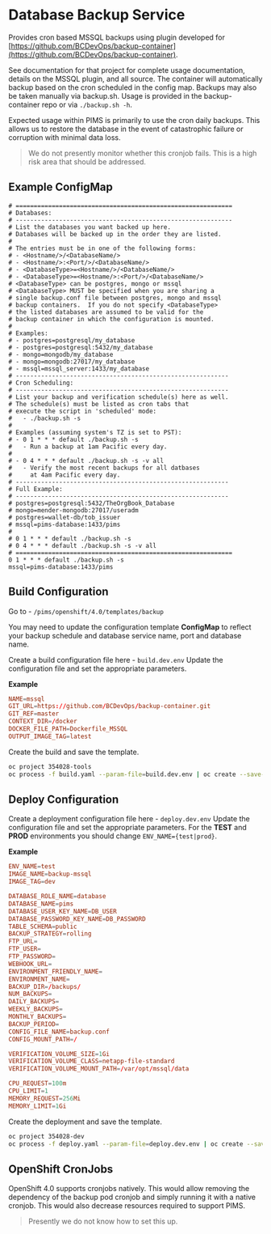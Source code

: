 # Database Backup Service

Provides cron based MSSQL backups using plugin developed for [https://github.com/BCDevOps/backup-container](https://github.com/BCDevOps/backup-container).

See documentation for that project for complete usage documentation, details on the MSSQL plugin, and all source. The container will automatically backup based on the cron scheduled in the config map. Backups may also be taken manually via backup.sh. Usage is provided in the backup-container repo or via `./backup.sh -h`.

Expected usage within PIMS is primarily to use the cron daily backups. This allows us to restore the database in the event of catastrophic failure or corruption with minimal data loss.

> We do not presently monitor whether this cronjob fails. This is a high risk area that should be addressed.

## Example ConfigMap

```
# ============================================================
# Databases:
# ------------------------------------------------------------
# List the databases you want backed up here.
# Databases will be backed up in the order they are listed.
#
# The entries must be in one of the following forms:
# - <Hostname/>/<DatabaseName/>
# - <Hostname/>:<Port/>/<DatabaseName/>
# - <DatabaseType>=<Hostname/>/<DatabaseName/>
# - <DatabaseType>=<Hostname/>:<Port/>/<DatabaseName/>
# <DatabaseType> can be postgres, mongo or mssql
# <DatabaseType> MUST be specified when you are sharing a
# single backup.conf file between postgres, mongo and mssql
# backup containers.  If you do not specify <DatabaseType>
# the listed databases are assumed to be valid for the
# backup container in which the configuration is mounted.
#
# Examples:
# - postgres=postgresql/my_database
# - postgres=postgresql:5432/my_database
# - mongo=mongodb/my_database
# - mongo=mongodb:27017/my_database
# - mssql=mssql_server:1433/my_database
# -----------------------------------------------------------
# Cron Scheduling:
# -----------------------------------------------------------
# List your backup and verification schedule(s) here as well.
# The schedule(s) must be listed as cron tabs that
# execute the script in 'scheduled' mode:
#   - ./backup.sh -s
#
# Examples (assuming system's TZ is set to PST):
# - 0 1 * * * default ./backup.sh -s
#   - Run a backup at 1am Pacific every day.
#
# - 0 4 * * * default ./backup.sh -s -v all
#   - Verify the most recent backups for all datbases
#     at 4am Pacific every day.
# -----------------------------------------------------------
# Full Example:
# -----------------------------------------------------------
# postgres=postgresql:5432/TheOrgBook_Database
# mongo=mender-mongodb:27017/useradm
# postgres=wallet-db/tob_issuer
# mssql=pims-database:1433/pims
#
# 0 1 * * * default ./backup.sh -s
# 0 4 * * * default ./backup.sh -s -v all
# ============================================================
0 1 * * * default ./backup.sh -s
mssql=pims-database:1433/pims
```

## Build Configuration

Go to - `/pims/openshift/4.0/templates/backup`

You may need to update the configuration template **ConfigMap** to reflect your backup schedule and database service name, port and database name.

Create a build configuration file here - `build.dev.env`
Update the configuration file and set the appropriate parameters.

**Example**

```conf
NAME=mssql
GIT_URL=https://github.com/BCDevOps/backup-container.git
GIT_REF=master
CONTEXT_DIR=/docker
DOCKER_FILE_PATH=Dockerfile_MSSQL
OUTPUT_IMAGE_TAG=latest
```

Create the build and save the template.

```bash
oc project 354028-tools
oc process -f build.yaml --param-file=build.dev.env | oc create --save-config=true -f -
```

## Deploy Configuration

Create a deployment configuration file here - `deploy.dev.env`
Update the configuration file and set the appropriate parameters.
For the **TEST** and **PROD** environments you should change `ENV_NAME={test|prod}`.

**Example**

```conf
ENV_NAME=test
IMAGE_NAME=backup-mssql
IMAGE_TAG=dev

DATABASE_ROLE_NAME=database
DATABASE_NAME=pims
DATABASE_USER_KEY_NAME=DB_USER
DATABASE_PASSWORD_KEY_NAME=DB_PASSWORD
TABLE_SCHEMA=public
BACKUP_STRATEGY=rolling
FTP_URL=
FTP_USER=
FTP_PASSWORD=
WEBHOOK_URL=
ENVIRONMENT_FRIENDLY_NAME=
ENVIRONMENT_NAME=
BACKUP_DIR=/backups/
NUM_BACKUPS=
DAILY_BACKUPS=
WEEKLY_BACKUPS=
MONTHLY_BACKUPS=
BACKUP_PERIOD=
CONFIG_FILE_NAME=backup.conf
CONFIG_MOUNT_PATH=/

VERIFICATION_VOLUME_SIZE=1Gi
VERIFICATION_VOLUME_CLASS=netapp-file-standard
VERIFICATION_VOLUME_MOUNT_PATH=/var/opt/mssql/data

CPU_REQUEST=100m
CPU_LIMIT=1
MEMORY_REQUEST=256Mi
MEMORY_LIMIT=1Gi
```

Create the deployment and save the template.

```bash
oc project 354028-dev
oc process -f deploy.yaml --param-file=deploy.dev.env | oc create --save-config=true -f -
```

## OpenShift CronJobs

OpenShift 4.0 supports cronjobs natively.
This would allow removing the dependency of the backup pod cronjob and simply running it with a native cronjob.
This would also decrease resources required to support PIMS.

> Presently we do not know how to set this up.
